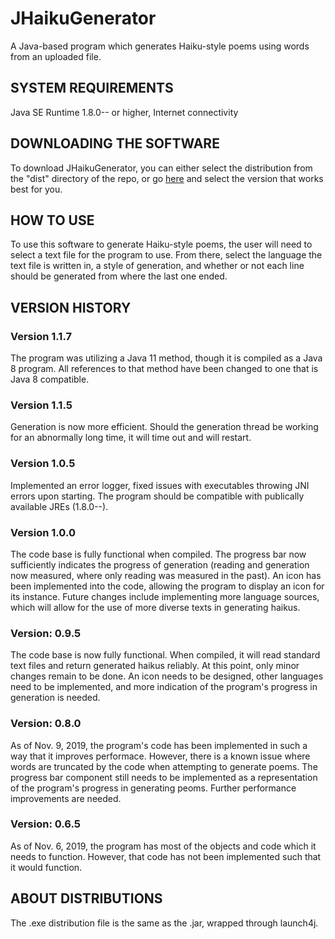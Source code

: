 # JHaikuGenerator
A Java-based program which generates Haiku-style poems using words from an uploaded file.

## SYSTEM REQUIREMENTS
Java SE Runtime 1.8.0-- or higher, 
Internet connectivity

## DOWNLOADING THE SOFTWARE
To download JHaikuGenerator, you can either select the distribution from the "dist" directory of the repo, or go [here](https://github.com/wades39/JHaikuGenerator/releases) and select the version that works best for you.

## HOW TO USE
To use this software to generate Haiku-style poems, the user will need to select a text file for the program to use. From there, select the language the text file is written in, a style of generation, and whether or not each line should be generated from where the last one ended. 

## VERSION HISTORY
### Version 1.1.7
The program was utilizing a Java 11 method, though it is compiled as a Java 8 program. All references to that method have been changed to one that is Java 8 compatible.

### Version 1.1.5
Generation is now more efficient. Should the generation thread be working for an abnormally long time, it will time out and will restart. 

### Version 1.0.5
Implemented an error logger, fixed issues with executables throwing JNI errors upon starting. The program should be compatible with publically available JREs (1.8.0--).

### Version 1.0.0
The code base is fully functional when compiled. The progress bar now sufficiently indicates the progress of generation (reading and generation now measured, where only reading was measured in the past). An icon has been implemented into the code, allowing the program to display an icon for its instance.
Future changes include implementing more language sources, which will allow for the use of more diverse texts in generating haikus.

### Version:  0.9.5
The code base is now fully functional. When compiled, it will read standard text files and return generated haikus reliably. At this point, only minor changes remain to be done. An icon needs to be designed, other languages need to be implemented, and more indication of the program's progress in generation is needed. 

### Version:  0.8.0
As of Nov. 9, 2019, the program's code has been implemented in such a way that it improves performace. However, there is a known issue where words are truncated by the code when attempting to generate poems. The progress bar component still needs to be implemented as a representation of the program's progress in generating peoms. Further performance improvements are needed.

### Version:  0.6.5
As of Nov. 6, 2019, the program has most of the objects and code which it needs to function. However, that code has not been implemented such that it would function.

## ABOUT DISTRIBUTIONS
The .exe distribution file is the same as the .jar, wrapped through launch4j. 
